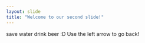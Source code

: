 ```yaml
---
layout: slide
title: "Welcome to our second slide!"
---
```

save water drink beer :D
Use the left arrow to go back!
